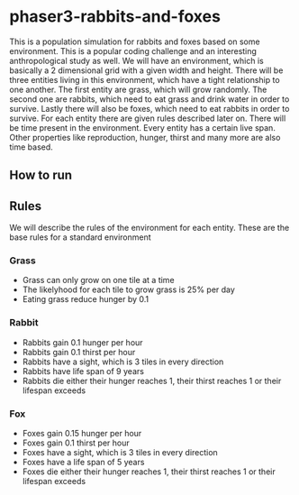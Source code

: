 # phaser3-rabbits-and-foxes
This is a population simulation for rabbits and foxes based on some environment. This is a popular coding challenge and 
an interesting anthropological study as well. We will have an environment, which is basically a 2 dimensional grid with
a given width and height. There will be three entities living in this environment, which have a tight relationship
to one another. The first entity are grass, which will grow randomly. The second one are rabbits, which need to eat grass and drink water
in order to survive. Lastly there will also be foxes, which need to eat rabbits in order to survive. For each entity
there are given rules described later on. There will be time present in the environment. Every entity has a certain 
live span. Other properties like reproduction, hunger, thirst and many more are also time based.

## How to run

## Rules
We will describe the rules of the environment for each entity. These are the base rules for a standard environment

### Grass
* Grass can only grow on one tile at a time
* The likelyhood for each tile to grow grass is 25% per day
* Eating grass reduce hunger by 0.1 

### Rabbit
* Rabbits gain 0.1 hunger per hour
* Rabbits gain 0.1 thirst per hour
* Rabbits have a sight, which is 3 tiles in every direction
* Rabbits have life span of 9 years
* Rabbits die either their hunger reaches 1, their thirst reaches 1 or their lifespan exceeds

### Fox
* Foxes gain 0.15 hunger per hour
* Foxes gain 0.1 thirst per hour
* Foxes have a sight, which is 3 tiles in every direction
* Foxes have a life span of 5 years
* Foxes die either their hunger reaches 1, their thirst reaches 1 or their lifespan exceeds
